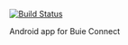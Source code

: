 [![Build Status](https://travis-ci.org/BuieConnect/BuieConnect-Android.svg?branch=master)](https://travis-ci.org/BuieConnect/BuieConnect-Android)

Android app for Buie Connect

